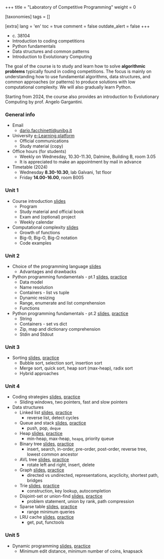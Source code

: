 +++
title = "Laboratory of Competitive Programming"
weight = 0

[taxonomies]
tags = []

[extra]
lang = 'en'
toc = true
comment = false
outdate_alert = false
+++

- c. 38104
- Introduction to coding competitions
- Python fundamentals
- Data structures and common patterns
- Introduction to Evolutionary Computing

<!-- more -->

The goal of the course is to study and learn how to solve
**algorithmic problems** typically found in coding competitions. The
focus is mainly on understanding how to use fundamental algorithms,
data structures, and common approaches (or patterns) to produce
solutions with low computational complexity. We will also gradually
learn Python.

Starting from 2024, the course also provides an introduction to
Evolutionary Computing by prof. Angelo Gargantini.

### General info

- Email
  + <dario.facchinetti@unibg.it>
- University [e-Learning platform](https://elearning15.unibg.it/course/view.php?id=5110)
  + Official communications
  + Study material (copy)
- Office hours (for students)
  + Weekly on Wednesday, 10.30-11.30, Dalmine, Building B, room 3.05
  + It is appreciated to make an appointment by mail  in advance
- Timetable (2024)
  + Wednesday **8.30-10.30**, lab Galvani, 1st floor
  + Friday **14.00-16.00**, room B005

  
### Unit 1

* Course introduction [slides](https://drive.google.com/file/d/1mHj92Gi8cfvT38xX5UXzu2qafpQ3kNOe/view?usp=share_link)
  * Program
  * Study material and official book
  * Exam and (optional) project
  * Weekly calendar
* Computational complexity [slides](https://drive.google.com/file/d/1KbRMMFAQDuFA1GYQspxJGD7X3BimshLq/view?usp=share_link)
  * Growth of functions
  * Big-Θ, Big-O, Big-Ω notation
  * Code examples
  
### Unit 2

* Choice of the programming language [slides](https://drive.google.com/file/d/1W3Nl-b38PZ8JK172WJX1NPro73B-rJIJ/view?usp=share_link) 
  * Advantages and drawbacks
* Python programming fundamentals - pt.1 [slides](https://drive.google.com/file/d/1mh3XU2f7YMvf7pVMLvuV8qdJ6jZ7NE8v/view?usp=share_link), [practice](https://drive.google.com/file/d/1xFuGwA0GqzwybwG5yQzptr8evhARy073/view?usp=share_link)
  * Data model
  * Name resolution 
  * Containers - list vs tuple
  * Dynamic resizing
  * Range, enumerate and list comprehension
  * Functions
* Python programming fundamentals - pt.2 [slides](https://drive.google.com/file/d/1EMdsXwuoOIFHvcTefmh1vUW-7Wq81dzp/view?usp=share_link), [practice](https://drive.google.com/file/d/1EbQ2FzPJT2BlDaMwTbxdykh2URuRWyLz/view?usp=share_link)
  * String
  * Containers - set vs dict
  * Zip, map and dictionary comprehension
  * Stdin and Stdout
  
### Unit 3

* Sorting [slides](https://drive.google.com/file/d/1QI2s73vFXOHgMgees4oGVu8Mbi-aGxNs/view?usp=share_link), [practice](https://drive.google.com/file/d/11vIaV6YA4SzrYnHhyLdGqDFM812e98u-/view?usp=share_link)
  * Bubble sort, selection sort, insertion sort
  * Merge sort, quick sort, heap sort (max-heap), radix sort
  * Hybrid approaches
  
### Unit 4

* Coding strategies [slides](https://drive.google.com/file/d/1CGi_l7yDcNRaiKgK_GEiwYthQ3y4PU2g/view?usp=share_link), [practice](https://drive.google.com/file/d/19lygARH96Djfm3CopjAD_3BKNnMZ3LxX/view?usp=share_link)
  * Sliding windows, two pointers, fast and slow pointers
* Data structures
  * Linked list [slides](https://drive.google.com/file/d/186uvGDyeTec6gT7g_ozLG6Wnd_Aja07N/view?usp=share_link), [practice](https://drive.google.com/file/d/1bE9OL4pXVDFt-Q_vsVQGXQXYRS9B6mj4/view?usp=share_link)
    * reverse list, detect cycles
  * Queue and stack [slides](https://drive.google.com/file/d/1jE5A7mDp6SfiyuLoKmSvRvyxCsHATgek/view?usp=share_link), [practice](https://drive.google.com/file/d/1jBSqSclWTzYE1i8yFSL5ld2Rtx0Ks0Qi/view?usp=share_link)
    * push, pop, `deque`
  * Heap [slides](https://drive.google.com/file/d/1JKnes0UeMj2PBKaC-u42XQZjwx12WtdD/view?usp=share_link), [practice](https://drive.google.com/file/d/1wkKV-dwXv_lZScMjy7EWFnGtuUwAj0Ls/view?usp=share_link)
    * min-heap, max-heap, `heapq`, priority queue
  * Binary tree [slides](https://drive.google.com/file/d/1z2fU9hMqdmiysVbm6USfa49ymFqQmWEH/view?usp=share_link), [practice](https://drive.google.com/file/d/1N_MifwYhhuHaP9UJX8xSW7KsipulrnFP/view?usp=share_link)
    * insert, search, in-order, pre-order, post-order, reverse tree, lowest common ancestor
  * AVL tree [slides](https://drive.google.com/file/d/1dsHpqaw-2yx1p6q8Bf5CkxJmrkHy7kFz/view?usp=share_link), [practice](https://drive.google.com/file/d/1xbx69HDDQCPfxMn-liAhTepW7is0qNMH/view?usp=share_link)
    * rotate left and right, insert, delete
  * Graph [slides](https://drive.google.com/file/d/18j9eBGJc_iEMhIb7-6fwFW0kmoBNJvgE/view?usp=share_link), [practice](https://drive.google.com/file/d/1JrAcKQZfu9QbyeKromejhfqsK5NfKh8f/view?usp=share_link)
    * directed vs undirected, representations, acyclicity, shortest path, bridges 
  * Trie [slides](https://drive.google.com/file/d/1bmnaDSyNbAkkPe09DanvWe2Eo4dIIqbp/view?usp=share_link), [practice](https://drive.google.com/file/d/1gkPvsycHbDYk_mTsEJJC2JVMtRiFlfz2/view?usp=share_link)
    * construction, key lookup, autocompletion
  * Disjoint-set or union-find [slides](https://drive.google.com/file/d/1yUYElPgySFq97MdxJjm2ZSSHWLwLZ6Yg/view?usp=share_link), [practice](https://drive.google.com/file/d/12lghSfNKFvde7X1lqmq7tvOnHkLjgHUE/view?usp=share_link)
    * problem statement, union by rank, path compression
  * Sparse table [slides](https://drive.google.com/file/d/1C1z4E2AXC9m-ipoRHfX8kr-oLOS7ZiuC/view?usp=share_link), [practice](https://drive.google.com/file/d/11AwfyK5RnUk0QgKEeWrDagRH2VfE3dtI/view?usp=share_link)
    * range minimum queries
  * LRU cache [slides](https://drive.google.com/file/d/1k1nP_ieMU1hDeVHiE8HWdqlQOLMJ9LYl/view?usp=share_link), [practice](https://drive.google.com/file/d/1Lcit1umH2EeZKUm_bZbqpuYo9Mldzdbi/view?usp=share_link)
    * get, put, functools
	
### Unit 5

* Dynamic programming [slides](https://drive.google.com/file/d/193yQy7xrWGEMnrfHqHXDavwtqE32THWv/view?usp=share_link), [practice](https://drive.google.com/file/d/12ZkJxeQ8EiqrS4v0SmGSBPpGBntfIGs-/view?usp=share_link)
  * Minimum edit distance, minimum number of coins, knapsack
